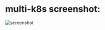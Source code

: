 # multi-k8s screenshot:
![screenshot](https://www.dropbox.com/s/fns3erdja35oudd/Screen%20Shot%202021-08-27%20at%206.14.11%20PM.jpg?raw=1)
